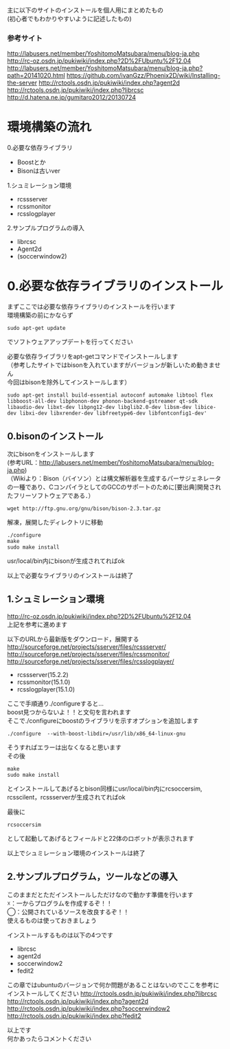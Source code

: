 主に以下のサイトのインストールを個人用にまとめたもの<br>
(初心者でもわかりやすいように記述したもの)<br>
### 参考サイト

http://labusers.net/member/YoshitomoMatsubara/menu/blog-ja.php
http://rc-oz.osdn.jp/pukiwiki/index.php?2D%2FUbuntu%2F12.04
http://labusers.net/member/YoshitomoMatsubara/menu/blog-ja.php?path=20141020.html
https://github.com/ivanGzz/Phoenix2D/wiki/Installing-the-server
http://rctools.osdn.jp/pukiwiki/index.php?agent2d
http://rctools.osdn.jp/pukiwiki/index.php?librcsc
http://d.hatena.ne.jp/gumitaro2012/20130724

# 環境構築の流れ
0.必要な依存ライブラリ
  - Boostとか
  - Bisonは古いver

1.シュミレーション環境
  - rcssserver
  - rcssmonitor
  - rcsslogplayer

2.サンプルプログラムの導入
  - librcsc
  - Agent2d
  - (soccerwindow2)


# 0.必要な依存ライブラリのインストール
まずここでは必要な依存ライブラリのインストールを行います<br>
環境構築の前にかならず

    sudo apt-get update
でソフトウェアアップデートを行ってください

必要な依存ライブラリをapt-getコマンドでインストールします<br>
（参考したサイトではbisonを入れていますがバージョンが新しいため動きません<br>
今回はbisonを除外してインストールします）

    sudo apt-get install build-essential autoconf automake libtool flex libboost-all-dev libphonon-dev phonon-backend-gstreamer qt-sdk libaudio-dev libxt-dev libpng12-dev libglib2.0-dev libsm-dev libice-dev libxi-dev libxrender-dev libfreetype6-dev libfontconfig1-dev'

## 0.bisonのインストール
次にbisonをインストールします<br>
(参考URL：http://labusers.net/member/YoshitomoMatsubara/menu/blog-ja.php)<br>
（Wikiより：Bison（バイソン）とは構文解析器を生成するパーサジェネレータの一種であり、CコンパイラとしてのGCCのサポートのために[要出典]開発されたフリーソフトウェアである．）

    wget http://ftp.gnu.org/gnu/bison/bison-2.3.tar.gz

解凍，展開したディレクトリに移動

    ./configure
    make
    sudo make install


usr/local/bin内にbisonが生成されてればok

以上で必要なライブラリのインストールは終了

## 1.シュミレーション環境
http://rc-oz.osdn.jp/pukiwiki/index.php?2D%2FUbuntu%2F12.04<br>
上記を参考に進めます

以下のURLから最新版をダウンロード，展開する
http://sourceforge.net/projects/sserver/files/rcssserver/<br>
http://sourceforge.net/projects/sserver/files/rcssmonitor/<br>
http://sourceforge.net/projects/sserver/files/rcsslogplayer/<br>

  - rcssserver(15.2.2)
  - rcssmonitor(15.1.0)
  - rcsslogplayer(15.1.0)

ここで手順通り./configureすると…<br>
boost見つからないよ！！と文句を言われます<br>
そこで./configureにboostのライブラリを示すオプションを追加します

    ./configure  --with-boost-libdir=/usr/lib/x86_64-linux-gnu

そうすればエラーは出なくなると思います<br>
その後

    make
    sudo make install

とインストールしてあげるとbison同様にusr/local/bin内にrcsoccersim, rcsscilent，rcssserverが生成されてればok

最後に

    rcsoccersim
として起動してあげるとフィールドと22体のロボットが表示されます

以上でシュミレーション環境のインストールは終了


## 2.サンプルプログラム，ツールなどの導入
このままだとただインストールしただけなので動かす準備を行います<br>
☓：一からプログラムを作成するぞ！！<br>
◯：公開されているソースを改良するぞ！！<br>
使えるものは使っておきましょう

インストールするものは以下の4つです
  - librcsc
  - agent2d
  - soccerwindow2
  - fedit2

この章ではubuntuのバージョンで何か問題があることはないのでここを参考にインストールしてください
http://rctools.osdn.jp/pukiwiki/index.php?librcsc<br>
http://rctools.osdn.jp/pukiwiki/index.php?agent2d<br>
http://rctools.osdn.jp/pukiwiki/index.php?soccerwindow2<br>
http://rctools.osdn.jp/pukiwiki/index.php?fedit2<br>

以上です<br>
何かあったらコメントください<br>
